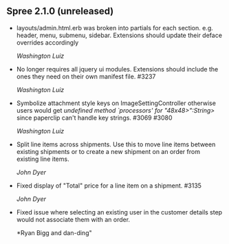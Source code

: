 ## Spree 2.1.0 (unreleased) ##

*   layouts/admin.html.erb was broken into partials for each section. e.g.
    header, menu, submenu, sidebar. Extensions should update their deface
    overrides accordingly

    *Washington Luiz*

*   No longer requires all jquery ui modules. Extensions should include the
    ones they need on their own manifest file. #3237

    *Washington Luiz*
    
*   Symbolize attachment style keys on ImageSettingController otherwise users
    would get *undefined method `processors' for "48x48>":String>* since
    paperclip can't handle key strings. #3069 #3080

    *Washington Luiz*

*   Split line items across shipments. Use this to move line items between 
    existing shipments or to create a new shipment on an order from existing
    line items.

    *John Dyer*

*   Fixed display of "Total" price for a line item on a shipment. #3135

    *John Dyer*

*   Fixed issue where selecting an existing user in the customer details step would not associate them with an order.
    
    *Ryan Bigg and dan-ding"